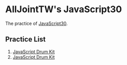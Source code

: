 # AllJointTW's JavaScript30
The practice of [JavaScript30](https://javascript30.com).

## Practice List
1. [JavaScript Drum Kit](https://alljointtw.github.io/AllJointJavaScript30/01JavaScriptDrumKit/01JavaScriptDrumKit.html)
2. [JavaScript Drum Kit](https://alljointtw.github.io/AllJointJavaScript30/02JSAndCSSClock/02JSAndCSSClock.html)